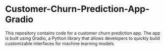 # Customer-Churn-Prediction-App-Gradio
This repository contains code for a customer churn prediction app. The app is built using Gradio, a Python library that allows developers to quickly build customizable interfaces for machine learning models.
